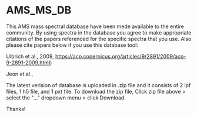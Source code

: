 # AMS_MS_DB

This AMS mass spectral database have been mede available to the entire community. By using spectra in the database you agree to make appropriate citations of the papers referenced for the specific spectra that you use. 
Also please cite papers below  if you use this database tool: 

Ulbrich et al., 2009, https://acp.copernicus.org/articles/9/2891/2009/acp-9-2891-2009.html) 

Jeon et al., 

The latest verision of database is uploaded in .zip file and it consists of 2 ipf files, 1 h5 file, and 1 pxt file. 
To download the zip file, Click zip file above > select the "…" dropdown menu > click Download.

Thanks!
